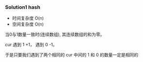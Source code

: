 ### Solution1 hash

- 时间复杂度 O(n)
- 空间复杂度 O(n)

当0与1数量一致时(连续数组), 其连续数组的和为零。

cur 遇到 1 +1， 遇到 0 -1。

于是只要我们遇到了两个相同的 cur 中间的 1 和 0 的数量一定是相同的
